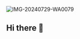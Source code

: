 ![IMG-20240729-WA0079](https://github.com/user-attachments/assets/acfa6d4a-f0da-441f-8a46-3331c83d90f8)
## Hi there 👋

<!--
**Antoniodejesusmedina/Antoniodejesusmedina** is a ✨ _special_ ✨ repository because its `README.md` (this file) appears on your GitHub profile.

Here are some ideas to get you started:

- 🔭 I’m currently working on ...
- 🌱 I’m currently learning ...
- 👯 I’m looking to collaborate on ...
- 🤔 I’m looking for help with ...
- 💬 Ask me about ...
- 📫 How to reach me: ...
- 😄 Pronouns: ...
- ⚡ Fun fact: ...
-->
